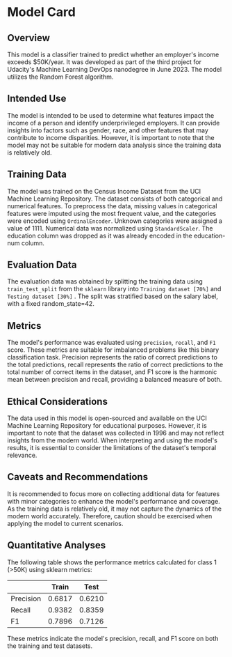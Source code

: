 # Model Card

## Overview

This model is a classifier trained to predict whether an employer's income exceeds $50K/year. It was developed as part of the third project for Udacity's Machine Learning DevOps nanodegree in June 2023. The model utilizes the Random Forest algorithm.

## Intended Use

The model is intended to be used to determine what features impact the income of a person and identify underprivileged employers. It can provide insights into factors such as gender, race, and other features that may contribute to income disparities. However, it is important to note that the model may not be suitable for modern data analysis since the training data is relatively old.

## Training Data

The model was trained on the Census Income Dataset from the UCI Machine Learning Repository. The dataset consists of both categorical and numerical features. To preprocess the data, missing values in categorical features were imputed using the most frequent value, and the categories were encoded using `OrdinalEncoder`. Unknown categories were assigned a value of 1111. Numerical data was normalized using `StandardScaler`. The education column was dropped as it was already encoded in the education-num column.

## Evaluation Data

The evaluation data was obtained by splitting the training data using `train_test_split` from the `sklearn` library into `Training dataset [70%]` and `Testing dataset [30%]` . The split was stratified based on the salary label, with a fixed random_state=42.

## Metrics

The model's performance was evaluated using `precision`, `recall`, and `F1` score. These metrics are suitable for imbalanced problems like this binary classification task. Precision represents the ratio of correct predictions to the total predictions, recall represents the ratio of correct predictions to the total number of correct items in the dataset, and F1 score is the harmonic mean between precision and recall, providing a balanced measure of both.

## Ethical Considerations

The data used in this model is open-sourced and available on the UCI Machine Learning Repository for educational purposes. However, it is important to note that the dataset was collected in 1996 and may not reflect insights from the modern world. When interpreting and using the model's results, it is essential to consider the limitations of the dataset's temporal relevance.

## Caveats and Recommendations

It is recommended to focus more on collecting additional data for features with minor categories to enhance the model's performance and coverage. As the training data is relatively old, it may not capture the dynamics of the modern world accurately. Therefore, caution should be exercised when applying the model to current scenarios.

## Quantitative Analyses

The following table shows the performance metrics calculated for class 1 (>50K) using sklearn metrics:

|        | Train | Test  |
|--------|-------|-------|
| Precision | 0.6817 | 0.6210 |
| Recall    | 0.9382 | 0.8359 |
| F1        | 0.7896 | 0.7126 |

These metrics indicate the model's precision, recall, and F1 score on both the training and test datasets.